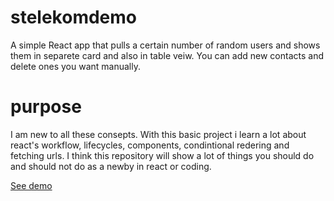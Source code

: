 # stelekomdemo
 A simple React app that pulls a certain number of random users and shows them in separete card and also in table veiw. You can add new contacts and delete ones you want manually.
 # purpose
 I am new to all these consepts. With this basic project i learn a lot about react's workflow, lifecycles, components, condintional redering and fetching urls. I think this repository will show a lot of things you should do and should not do as a newby in react or coding.
 
 [See demo](https://contactbasics.netlify.app/)
 
